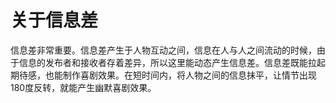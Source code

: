 # 关于信息差

信息差非常重要。信息差产生于人物互动之间，信息在人与人之间流动的时候，由于信息的发布者和接收者存着差异，所以这里能动态产生信息差。信息差既能拉起期待感，也能制作喜剧效果。在短时间内，将人物之间的信息抹平，让情节出现180度反转，就能产生幽默喜剧效果。
